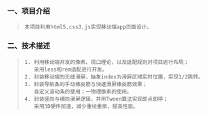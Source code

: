 ### 一、项目介绍

> ```
> 本项目利用html5,css3,js实现移动端app页面设计。
> ```

### 二、技术描述

> ```
> 1. 利用移动端开发的像素、视口理论，以及适配规则对项目进行布局；
>    采用less和rem适配进行开发。
> 2. 封装移动端的无缝滑屏，抽象index为滑屏区域实时位置，实现1/2跳转。
> 3. 封装导航条的手动橡皮筋与快速滑屏橡皮筋效果；
>    自定义滚动条的使用；一物理像素的使用。
> 4. 封装竖向与横向滑屏逻辑，并用Tween算法实现即点即停；
>    采用3D硬件加速，减少重绘重排，提高性能。
> ```

